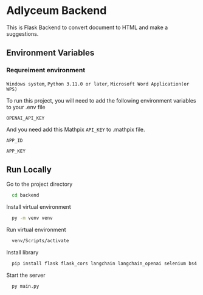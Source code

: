 
# Adlyceum Backend

This is Flask Backend to convert document to HTML and make a suggestions.


## Environment Variables

### Requreiment environment

`Windows system`, `Python 3.11.0 or later`, `Microsoft Word Application(or WPS)`

To run this project, you will need to add the following environment variables to your .env file

`OPENAI_API_KEY`

And you need add this Mathpix `API_KEY` to .mathpix file.

`APP_ID`

`APP_KEY`



## Run Locally


Go to the project directory

```bash
  cd backend
```

Install virtual environment

```bash
  py -m venv venv
```

Run virtual environment

```bash
  venv/Scripts/activate
```

Install library

```bash
  pip install flask flask_cors langchain langchain_openai selenium bs4 requests datetime python-dotenv pywin32
```

Start the server

```bash
  py main.py
```

